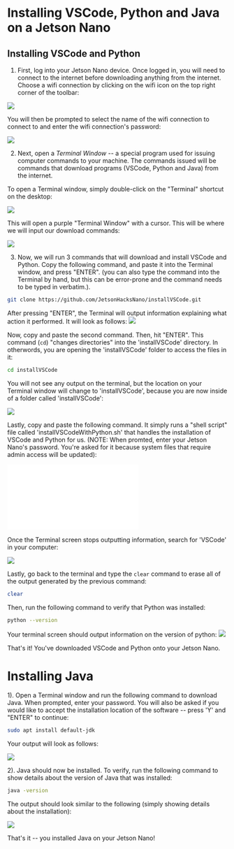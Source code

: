 # Installing VSCode, Python and Java on a Jetson Nano

## Installing VSCode and Python

1. First, log into your Jetson Nano device. Once logged in, you will need to connect to the internet before downloading anything from the internet. Choose a wifi connection by clicking on the wifi icon on the top right corner of the toolbar:

![](resources/wifiIcon.png)

You will then be prompted to select the name of the wifi connection to connect to and enter the wifi connection's password:

![](resources/wifiSelection.png)



2. Next, open a <i>Terminal Window</i> -- a special program used for issuing computer commands to your machine.  The commands issued will be commands that download programs (VSCode, Python and Java) from the internet. 

To open a Terminal window, simply double-click on the "Terminal" shortcut on the desktop:

![](resources/openingTerminal.png)

This will open a purple "Terminal Window" with a cursor.  This will be where we will input our download commands:

![](resources/openTerminal.png)

3. Now, we will run 3 commands that will download and install VSCode and Python.
Copy the following command, and paste it into the Terminal window, and press "ENTER". (you can also type the command into the Terminal by hand, but this can be error-prone and the command needs to be typed in verbatim.). 
```bash
git clone https://github.com/JetsonHacksNano/installVSCode.git
```

After pressing "ENTER", the Terminal will output information explaining what action it performed. It will look as follows:
![](resources/cloneRepo.png)


Now, copy and paste the second command.  Then, hit "ENTER".  This command (`cd`) "changes directories" into the 'installVSCode' directory.  In otherwords, you are opening the 'installVSCode' folder to access the files in it:
```bash
cd installVSCode
```

You will not see any output on the terminal, but the location on your Terminal window will change to 'installVSCode', because you are now inside of a folder called 'installVSCode':

![](resources/cd.png)

Lastly, copy and paste the following command.  It simply runs a "shell script" file called 'installVSCodeWithPython.sh' that handles the installation of VSCode and Python for us.  (NOTE: When promted, enter your Jetson Nano's password.  You're asked for it because system files that require admin access will be updated):

![](resources/runShell.sh)

Once the Terminal screen stops outputting information, search for 'VSCode' in your computer:
 
![](resources/vscodeInstalled.png)



Lastly, go back to the terminal and type the `clear` command to erase all of the output generated by the previous command: 
```bash
clear
```

Then, run the following command to verify that Python was installed:
```bash
python --version
```

Your terminal screen should output information on the version of python:
![](resources/pythonVersion.png)

That's it! You've downloaded VSCode and Python onto your Jetson Nano.


# Installing Java

1). Open a Terminal window and run the following command to download Java. When prompted, enter your password.  You will also be asked if you would like to accept the installation location of the software -- press 'Y' and "ENTER" to continue:
```bash
sudo apt install default-jdk
```

Your output will look as follows:

![](resources/javaOutput.png)


2). Java should now be installed.  To verify, run the following command to show details about the version of Java that was installed:
```bash
java -version
```

The output should look similar to the following (simply showing details about the installation):

![](resources/javaVersion.png)


That's it -- you installed Java on your Jetson Nano!